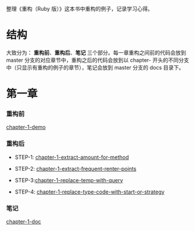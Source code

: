 整理《重构（Ruby 版）》这本书中重构的例子，记录学习心得。

# 结构

大致分为： **重构前**、**重构后**、**笔记** 三个部分。每一章重构之间前的代码会放到 master 分支的对应章节中，重构之后的代码会放到以 chapter- 开头的不同分支中（只显示有重构的例子的章节），笔记会放到 master 分支的 docs 目录下。

# 第一章

### 重构前

[chapter-1-demo][84c6ad2d]


### 重构后

- STEP-1: [chapter-1-extract-amount-for-method][1ac3328f]
- STEP-2: [chapter-1-extract-frequent-renter-points][0e8151ac]
- STEP-3:[chapter-1-replace-temp-with-query][fa1c991e]
- STEP-4: [chapter-1-replace-type-code-with-start-or-strategy][d4725f23]

  [0e8151ac]: https://github.com/shaojunda/refactoring_learning/tree/chapter-1-extract-frequent-renter-points/demos/chapter-1 "chapter-1-extract-frequent-renter-points"
  [fa1c991e]: https://github.com/shaojunda/refactoring_learning/tree/chapter-1-replace-temp-with-query/demos/chapter-1 "chapter-1-replace-temp-with-query"
  [d4725f23]: https://github.com/shaojunda/refactoring_learning/tree/chapter-1-replace-type-code-with-start-or-strategy/demos/chapter-1 "chapter-1-replace-type-code-with-start-or-strategy"

### 笔记

[chapter-1-doc][6fea8605]



[6fea8605]: https://github.com/shaojunda/refactoring_learning/blob/master/docs/chapter-1.md "chapter-1-doc"
[1ac3328f]: https://github.com/shaojunda/refactoring_learning/tree/chapter-1-extract-amount-for-method/demos/chapter-1 "chapter-1-extract-amount-for-method"
[84c6ad2d]: https://github.com/shaojunda/refactoring_learning/tree/master/demos/chapter-1 "chapter-1-demo"
